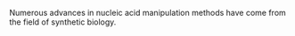Numerous advances in nucleic acid manipulation methods have come from the field of synthetic biology. 